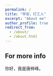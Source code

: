 ```yaml
---
permalink: /
title: "早安，打工人"
excerpt: "About me"
author_profile: true
redirect_from: 
  - /about/
  - /about.html
---
```



For more info
------
你好，我是唐梓峰。
